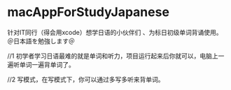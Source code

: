 # macAppForStudyJapanese
针对IT同行（得会用xcode）想学日语的小伙伴们 、为标日初级单词背诵使用。　＠日本語を勉強します＠

//1
初学者学习日语最难的就是单词和听力，项目运行起来后你就可以，电脑上一遍听单词一遍背单词了。

//2
写模式，在写模式下，你可以通过多写多听来背单词。


